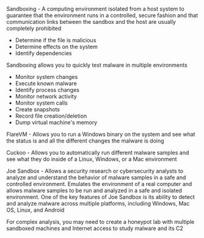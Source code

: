 Sandboxing - A computing environment isolated from a host system to guarantee that the environment runs in a controlled, secure fashion and that communication links between the sandbox and the host are usually completely prohibited

- Determine if the file is malicious
- Determine effects on the system
- Identify dependencies

Sandboxing allows you to quickly test malware in multiple environments

- Monitor system changes
- Execute known malware
- Identify process changes
- Monitor network activity
- Monitor system calls
- Create snapshots
- Record file creation/deletion
- Dump virtual machine's memory

FlareVM - Allows you to run a Windows binary on the system and see what the status is and all the different changes the malware is doing

Cuckoo - Allows you to automatically run different malware samples and see what they do inside of a Linux, Windows, or a Mac environment

Joe Sandbox - Allows a security research or cybersecurity analysts to analyze and understand the behavior of malware samples in a safe and controlled environment. Emulates the environment of a real computer and allows malware samples to be run and analyzed in a safe and isolated environment. One of the key features of Joe Sandbox is its ability to detect and analyze malware across multiple platforms, including Windows, Mac OS, Linux, and Android

For complex analysis, you may need to create a honeypot lab with multiple sandboxed machines and Internet access to study malware and its C2